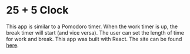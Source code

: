 # 25 + 5 Clock
This app is similar to a Pomodoro timer. When the work timer is up, the break timer will start (and vice versa). The user can set the length of time for work and break.
This app was built with React. The site can be found [here](https://andrewlubrino.github.io/25-5-clock/). 
